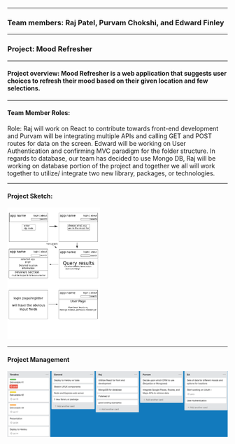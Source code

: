 
---

### Team members: Raj Patel, Purvam Chokshi, and Edward Finley

---

### Project: Mood Refresher

---

#### Project overview: Mood Refresher is a web application that suggests user choices to refresh their mood based on their given location and few selections.

---

#### Team Member Roles:

Role: Raj will work on React to contribute towards front-end development and Purvam will be integrating multiple APIs and calling GET and POST routes for data on the screen. Edward will be working on User Authentication and confirming MVC paradigm for the folder structure. In regards to database, our team has decided to use Mongo DB, Raj will be working on database portion of the project and together we all will work together to utilize/ integrate two new library, packages, or technologies. 

---

#### Project Sketch: 

<img src = "https://github.com/purvam98/Mood-Refresher/blob/master/project%203.png" height = 300/>

---

#### Project Management

<img src = "https://github.com/purvam98/Mood-Refresher/blob/master/Trello_PMB.png"/>
